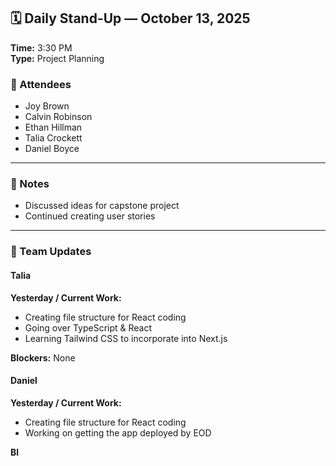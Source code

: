 ## 🗓️ Daily Stand-Up — October 13, 2025  
**Time:** 3:30 PM  
**Type:** Project Planning  

### 👥 Attendees
- Joy Brown  
- Calvin Robinson  
- Ethan Hillman  
- Talia Crockett  
- Daniel Boyce  

---

### 📝 Notes  
- Discussed ideas for capstone project  
- Continued creating user stories  

---

### 👤 Team Updates  

#### **Talia**
**Yesterday / Current Work:**  
- Creating file structure for React coding  
- Going over TypeScript & React  
- Learning Tailwind CSS to incorporate into Next.js  

**Blockers:** None  

#### **Daniel**
**Yesterday / Current Work:**  
- Creating file structure for React coding  
- Working on getting the app deployed by EOD  

**Bl**

